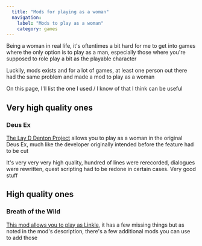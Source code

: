 ```yaml
---
  title: "Mods for playing as a woman"
  navigation:
    label: "Mods to play as a woman"
    category: games
---
```


Being a woman in real life, it's oftentimes a bit hard for me to get into games where the only option is to play as a man, especially those where you're supposed to role play a bit as the playable character

Luckily, mods exists and for a lot of games, at least one person out there had the same problem and made a mod to play as a woman

On this page, I'll list the one I used / I know of that I think can be useful

## Very high quality ones

### Deus Ex

[The Lay D Denton Project](https://www.moddb.com/mods/the-lay-d-denton-project) allows you to play as a woman in the original Deus Ex, much like the developer originally intended before the feature had to be cut

It's very very very high quality, hundred of lines were rerecorded, dialogues were rewritten, quest scripting had to be redone in certain cases. Very good stuff

## High quality ones

### Breath of the Wild

[This mod allows you to play as Linkle](https://gamebanana.com/mods/246723), it has a few missing things but as noted in the mod's description, there's a few additional mods you can use to add those
